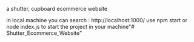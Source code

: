 a shutter, cupboard ecommerce website

in local machine you can search : http://localhost:1000/ use npm start or node index.js to start the project in your machine"# Shutter_Ecommerce_Website" 
